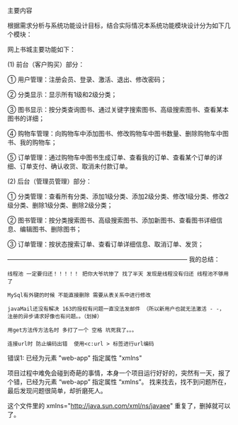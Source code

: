 ﻿主要内容

根据需求分析与系统功能设计目标，结合实际情况本系统功能模块设计分为如下几个模块：

网上书城主要功能如下：

(1)	前台（客户购买）部分：

①	用户管理：注册会员、登录、激活、退出、修改密码；

②	分类显示：显示所有1级和2级分类；

③	图书显示：按分类查询图书、通过关键字搜索图书、高级搜索图书、查看某本图书的详细；

④	购物车管理：向购物车中添加图书、修改购物车中图书数量、删除购物车中图书、我的购物车；

⑤	订单管理：通过购物车中图书生成订单、查看我的订单、查看某个订单的详细、订单支付、确认收货、取消未付款订单。

(2)	后台（管理员管理）部分：

①	分类管理：查看所有分类、添加1级分类、添加2级分类、修改1级分类、修改2级分类、删除1级分类、删除2级分类；

②	图书管理：按分类搜索图书、高级搜索图书、添加新图书、查看图书详细信息、编辑图书、删除图书；

③	订单管理：按状态搜索订单、查看订单详细信息、取消订单、发货；

—————————————————————————————
我的总结：
   
   	线程池 一定要归还！！！！！ 把你大爷坑惨了 找了半天 发现是线程没有归还 线程池不够用了

	MySql有外键的时候 不能直接删除 需要从表关系中进行修改		

	javaMail还没有解决 163的授权有问题一直没法发邮件 （所以新用户也就无法激活 - -，
	注册的异步请求好像也有问题。。（划掉）

	用get方法传方法名时 多打了一个 空格 坑死我了。。。

	连接url时 防止编码出错  使用<c:url > 标签进行url编码

错误1:
已经为元素 "web-app" 指定属性 "xmlns"

项目过程中难免会碰到奇葩的事情，本身一个项目运行好好的，突然有一天，报了个错，已经为元素 “web-app” 指定属性 “xmlns”。 
找来找去，找不到问题所在，最后发现问题很简单，却折磨死人。

<web-app xmlns:xsi="http://www.w3.org/2001/XMLSchema-instance" 
xmlns="http://java.sun.com/xml/ns/javaee"   xmlns="http://java.sun.com/xml/ns/javaee"
xmlns:web="http://java.sun.com/xml/ns/javaee"
xsi:schemaLocation="http://java.sun.com/xml/ns/javaeehttp://java.sun.com/xml/ns/javaee/web-app_2_5.xsd"
 id="WebApp_ID" version="2.5">

这个文件里的
xmlns="http://java.sun.com/xml/ns/javaee"
重复了，删掉就可以了。


